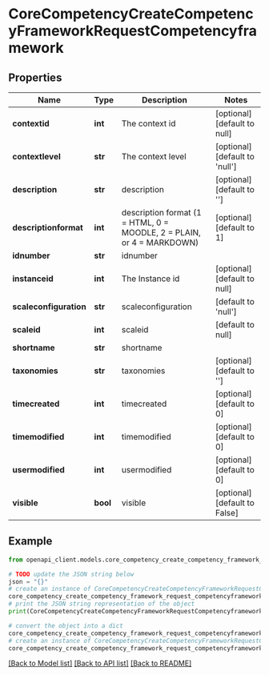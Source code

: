 # CoreCompetencyCreateCompetencyFrameworkRequestCompetencyframework


## Properties

Name | Type | Description | Notes
------------ | ------------- | ------------- | -------------
**contextid** | **int** | The context id | [optional] [default to null]
**contextlevel** | **str** | The context level | [optional] [default to 'null']
**description** | **str** | description | [optional] [default to '']
**descriptionformat** | **int** | description format (1 &#x3D; HTML, 0 &#x3D; MOODLE, 2 &#x3D; PLAIN, or 4 &#x3D; MARKDOWN) | [optional] [default to 1]
**idnumber** | **str** | idnumber | 
**instanceid** | **int** | The Instance id | [optional] [default to null]
**scaleconfiguration** | **str** | scaleconfiguration | [default to 'null']
**scaleid** | **int** | scaleid | [default to null]
**shortname** | **str** | shortname | 
**taxonomies** | **str** | taxonomies | [optional] [default to '']
**timecreated** | **int** | timecreated | [optional] [default to 0]
**timemodified** | **int** | timemodified | [optional] [default to 0]
**usermodified** | **int** | usermodified | [optional] [default to 0]
**visible** | **bool** | visible | [optional] [default to False]

## Example

```python
from openapi_client.models.core_competency_create_competency_framework_request_competencyframework import CoreCompetencyCreateCompetencyFrameworkRequestCompetencyframework

# TODO update the JSON string below
json = "{}"
# create an instance of CoreCompetencyCreateCompetencyFrameworkRequestCompetencyframework from a JSON string
core_competency_create_competency_framework_request_competencyframework_instance = CoreCompetencyCreateCompetencyFrameworkRequestCompetencyframework.from_json(json)
# print the JSON string representation of the object
print(CoreCompetencyCreateCompetencyFrameworkRequestCompetencyframework.to_json())

# convert the object into a dict
core_competency_create_competency_framework_request_competencyframework_dict = core_competency_create_competency_framework_request_competencyframework_instance.to_dict()
# create an instance of CoreCompetencyCreateCompetencyFrameworkRequestCompetencyframework from a dict
core_competency_create_competency_framework_request_competencyframework_from_dict = CoreCompetencyCreateCompetencyFrameworkRequestCompetencyframework.from_dict(core_competency_create_competency_framework_request_competencyframework_dict)
```
[[Back to Model list]](../README.md#documentation-for-models) [[Back to API list]](../README.md#documentation-for-api-endpoints) [[Back to README]](../README.md)


